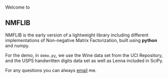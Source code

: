 Welcome to

## NMFLIB

NMFLIB is the early version of a lightweight library including different implementations of Non-negative
Matrix Factorization, built using **python** and numpy.

For the demo, in `demo.py`, we use the Wine data set from the UCI Repository, and the USPS handwritten digits data set
as well as Lenna included in SciPy.

For any questions you can always [email](mailto:turkmen.ac@gmail.com) me.
